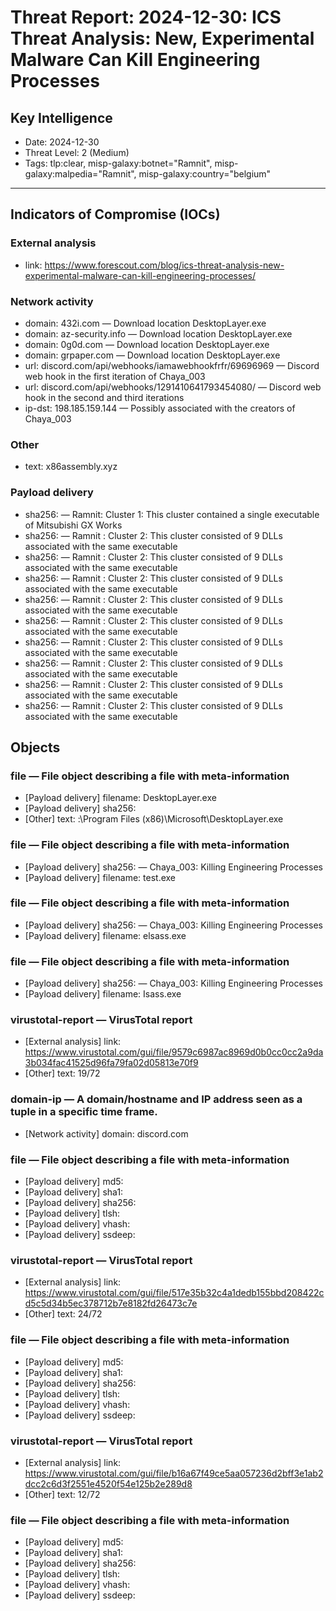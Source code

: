 # Threat Report: 2024-12-30: ICS Threat Analysis: New, Experimental Malware Can Kill Engineering Processes


## Key Intelligence
* Date: 2024-12-30
* Threat Level: 2 (Medium)
* Tags: tlp:clear, misp-galaxy:botnet="Ramnit", misp-galaxy:malpedia="Ramnit", misp-galaxy:country="belgium"

---

## Indicators of Compromise (IOCs)
### External analysis
* link: https://www.forescout.com/blog/ics-threat-analysis-new-experimental-malware-can-kill-engineering-processes/

### Network activity
* domain: 432i.com — Download location DesktopLayer.exe
* domain: az-security.info — Download location DesktopLayer.exe
* domain: 0g0d.com — Download location DesktopLayer.exe
* domain: grpaper.com — Download location DesktopLayer.exe
* url: discord.com/api/webhooks/iamawebhookfrfr/69696969 — Discord web hook in the first iteration of Chaya_003
* url: discord.com/api/webhooks/1291410641793454080/ — Discord web hook in the second and third iterations
* ip-dst: 198.185.159.144 — Possibly associated with the creators of Chaya_003

### Other
* text: x86assembly.xyz

### Payload delivery
* sha256: <sha256> — Ramnit: Cluster 1: This cluster contained a single executable of Mitsubishi GX Works
* sha256: <sha256> — Ramnit : Cluster 2: This cluster consisted of 9 DLLs associated with the same executable
* sha256: <sha256> — Ramnit : Cluster 2: This cluster consisted of 9 DLLs associated with the same executable
* sha256: <sha256> — Ramnit : Cluster 2: This cluster consisted of 9 DLLs associated with the same executable
* sha256: <sha256> — Ramnit : Cluster 2: This cluster consisted of 9 DLLs associated with the same executable
* sha256: <sha256> — Ramnit : Cluster 2: This cluster consisted of 9 DLLs associated with the same executable
* sha256: <sha256> — Ramnit : Cluster 2: This cluster consisted of 9 DLLs associated with the same executable
* sha256: <sha256> — Ramnit : Cluster 2: This cluster consisted of 9 DLLs associated with the same executable
* sha256: <sha256> — Ramnit : Cluster 2: This cluster consisted of 9 DLLs associated with the same executable
* sha256: <sha256> — Ramnit : Cluster 2: This cluster consisted of 9 DLLs associated with the same executable

## Objects
### file — File object describing a file with meta-information
* [Payload delivery] filename: DesktopLayer.exe
* [Payload delivery] sha256: <sha256>
* [Other] text: :\Program Files (x86)\Microsoft\DesktopLayer.exe

### file — File object describing a file with meta-information
* [Payload delivery] sha256: <sha256> — Chaya_003: Killing Engineering Processes
* [Payload delivery] filename: test.exe

### file — File object describing a file with meta-information
* [Payload delivery] sha256: <sha256> — Chaya_003: Killing Engineering Processes
* [Payload delivery] filename: elsass.exe

### file — File object describing a file with meta-information
* [Payload delivery] sha256: <sha256> — Chaya_003: Killing Engineering Processes
* [Payload delivery] filename: Isass.exe

### virustotal-report — VirusTotal report
* [External analysis] link: https://www.virustotal.com/gui/file/9579c6987ac8969d0b0cc0cc2a9da3b034fac41525d96fa79fa02d05813e70f9
* [Other] text: 19/72

### domain-ip — A domain/hostname and IP address seen as a tuple in a specific time frame.
* [Network activity] domain: discord.com

### file — File object describing a file with meta-information
* [Payload delivery] md5: <md5>
* [Payload delivery] sha1: <sha1>
* [Payload delivery] sha256: <sha256>
* [Payload delivery] tlsh: <tlsh>
* [Payload delivery] vhash: <vhash>
* [Payload delivery] ssdeep: <ssdeep>

### virustotal-report — VirusTotal report
* [External analysis] link: https://www.virustotal.com/gui/file/517e35b32c4a1dedb155bbd208422cd5c5d34b5ec378712b7e8182fd26473c7e
* [Other] text: 24/72

### file — File object describing a file with meta-information
* [Payload delivery] md5: <md5>
* [Payload delivery] sha1: <sha1>
* [Payload delivery] sha256: <sha256>
* [Payload delivery] tlsh: <tlsh>
* [Payload delivery] vhash: <vhash>
* [Payload delivery] ssdeep: <ssdeep>

### virustotal-report — VirusTotal report
* [External analysis] link: https://www.virustotal.com/gui/file/b16a67f49ce5aa057236d2bff3e1ab2dcc2c6d3f2551e4520f54e125b2e289d8
* [Other] text: 12/72

### file — File object describing a file with meta-information
* [Payload delivery] md5: <md5>
* [Payload delivery] sha1: <sha1>
* [Payload delivery] sha256: <sha256>
* [Payload delivery] tlsh: <tlsh>
* [Payload delivery] vhash: <vhash>
* [Payload delivery] ssdeep: <ssdeep>
